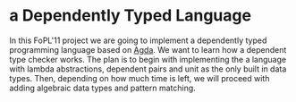 
# a Dependently Typed Language

In this FoPL'11 project  we are going to implement a dependently typed
programming language based on [Agda][1]. We want to learn how a
dependent type checker works. The plan is to begin with implementing
the a language with lambda abstractions, dependent pairs and unit as
the only built in data types. Then, depending on how much time is
left, we will proceed with adding algebraic data types and pattern
matching.

[1]: http://www.cse.chalmers.se/~ulfn/papers/thesis.pdf "Ulf Norell. Towards a practical programming language based on dependent type theory. PhD Thesis. Chalmers University of Technology, 2007."


